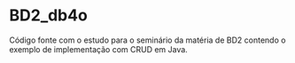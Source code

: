 # BD2_db4o
Código fonte com o estudo para o seminário da matéria de BD2 contendo o exemplo de implementação com CRUD em Java.
